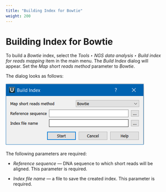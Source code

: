 ```yaml
---
title: "Building Index for Bowtie"
weight: 200
---
```


# Building Index for Bowtie

To build a _Bowtie_ index, select the _Tools ‣ NGS data analysis ‣ Build index for reads mapping_ item in the main menu. The _Build Index_ dialog will appear. Set the _Map short reads method_ parameter to _Bowtie_.

The dialog looks as follows:

![](/images/65930855/88080479.png)

The following parameters are required:

- _Reference sequence_ — DNA sequence to which short reads will be aligned. This parameter is required.

- _Index file name_ — a file to save the created index. This parameter is required.